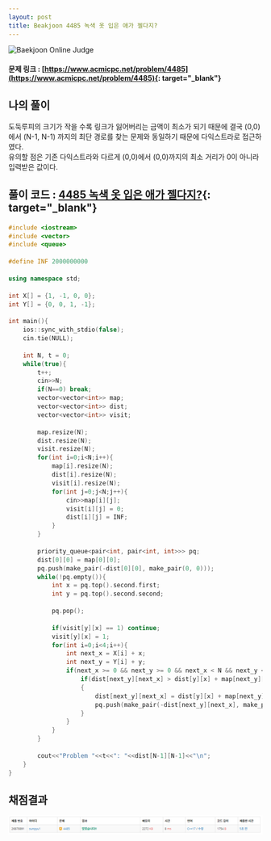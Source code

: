 ```yaml
---
layout: post
title: Beakjoon 4485 녹색 옷 입은 애가 젤다지?
---
```


![Baekjoon Online Judge](https://onlinejudgeimages.s3-ap-northeast-1.amazonaws.com/images/boj-og-1200.png)

#### 문제 링크 : [https://www.acmicpc.net/problem/4485](https://www.acmicpc.net/problem/4485){: target="_blank"}


## 나의 풀이   
도둑루피의 크기가 작을 수록 링크가 잃어버리는 금액이 최소가 되기 때문에 결국 (0,0)에서 (N-1, N-1) 까지의 최단 경로를 찾는 문제와 동일하기 때문에 다익스트라로 접근하였다.              
유의할 점은 기존 다익스트라와 다르게 (0,0)에서 (0,0)까지의 최소 거리가 0이 아니라 입력받은 값이다.                

## 풀이 코드 : [4485 녹색 옷 입은 애가 젤다지?](https://github.com/sun-pyo/algorithm/blob/main/Beakjoon/4485.cpp){: target="_blank"}

```c++
#include <iostream>
#include <vector>
#include <queue>

#define INF 2000000000

using namespace std;

int X[] = {1, -1, 0, 0};
int Y[] = {0, 0, 1, -1};

int main(){
    ios::sync_with_stdio(false);
    cin.tie(NULL);

    int N, t = 0;
    while(true){
        t++;
        cin>>N;
        if(N==0) break;
        vector<vector<int>> map;
        vector<vector<int>> dist;
        vector<vector<int>> visit;

        map.resize(N);
        dist.resize(N);
        visit.resize(N);
        for(int i=0;i<N;i++){
            map[i].resize(N);
            dist[i].resize(N);
            visit[i].resize(N);
            for(int j=0;j<N;j++){
                cin>>map[i][j];
                visit[i][j] = 0;
                dist[i][j] = INF;
            }
        }

        priority_queue<pair<int, pair<int, int>>> pq;
        dist[0][0] = map[0][0];
        pq.push(make_pair(-dist[0][0], make_pair(0, 0)));
        while(!pq.empty()){
            int x = pq.top().second.first;
            int y = pq.top().second.second;

            pq.pop();
            
            if(visit[y][x] == 1) continue;
            visit[y][x] = 1;
            for(int i=0;i<4;i++){
                int next_x = X[i] + x;
                int next_y = Y[i] + y;
                if(next_x >= 0 && next_y >= 0 && next_x < N && next_y < N && visit[next_y][next_x] == 0){
                    if(dist[next_y][next_x] > dist[y][x] + map[next_y][next_x] )
                    {
                        dist[next_y][next_x] = dist[y][x] + map[next_y][next_x];
                        pq.push(make_pair(-dist[next_y][next_x], make_pair(next_x, next_y)));
                    }
                }
            }
        }

        cout<<"Problem "<<t<<": "<<dist[N-1][N-1]<<"\n";
    }
}
```


## 채점결과
![49993](\algorithm\img\beakjoon_4485.PNG)
